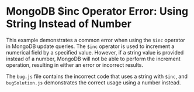 # MongoDB $inc Operator Error: Using String Instead of Number

This example demonstrates a common error when using the `$inc` operator in MongoDB update queries.  The `$inc` operator is used to increment a numerical field by a specified value. However, if a string value is provided instead of a number, MongoDB will not be able to perform the increment operation, resulting in either an error or incorrect results. 

The `bug.js` file contains the incorrect code that uses a string with `$inc`, and `bugSolution.js` demonstrates the correct usage using a number instead.